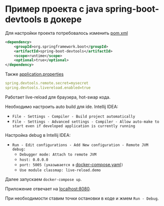 # Пример проекта с java spring-boot-devtools в докере

Для настройки проекта потребовалось изменить [pom.xml](pom.xml)
```xml 
<dependency>
    <groupId>org.springframework.boot</groupId>
    <artifactId>spring-boot-devtools</artifactId>
    <scope>runtime</scope>
    <optional>true</optional>
</dependency>
```
Также [application.properties](src%2Fmain%2Fresources%2Fapplication.properties)
```yaml
spring.devtools.remote.secret=mysecret
spring.devtools.livereload.enabled=true
```

Работает live-reload для браузера, hot-swap кода.

Необходимо настроить auto build для ide. 
Intellij IDEA:
- `File - Settings - Compiler - Build project automatically`
- `File - Settings - Advanced settings - Compiler - Allow auto-make to start even if developed application is currently running`

Настройка debug в Intellij IDEA:
- `Run - Edit configurations - Add New configuration - Remote JVM debug:`
  - `Debugger mode: Attach to remote JVM`
  - `host: 0.0.0.0`
  - `port: 5005 (указывается в` [docker-compose.yaml](docker-compose.yaml)`)`
  - `Use module classmap: live-reload.demo`

Далее запускаем `docker-compose up`. 

Приложение отвечает на [localhost:8080](http://localhost:8080/hello).

При необходимости ставим точки остановки в коде и жмем `Run - Debug`.